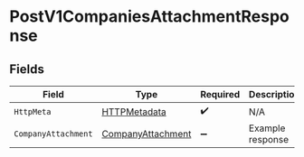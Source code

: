 # PostV1CompaniesAttachmentResponse


## Fields

| Field                                                             | Type                                                              | Required                                                          | Description                                                       |
| ----------------------------------------------------------------- | ----------------------------------------------------------------- | ----------------------------------------------------------------- | ----------------------------------------------------------------- |
| `HttpMeta`                                                        | [HTTPMetadata](../../Models/Components/HTTPMetadata.md)           | :heavy_check_mark:                                                | N/A                                                               |
| `CompanyAttachment`                                               | [CompanyAttachment](../../Models/Components/CompanyAttachment.md) | :heavy_minus_sign:                                                | Example response                                                  |